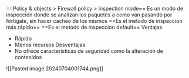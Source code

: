 ==Policy & objects > Firewall policy > inspection mode==
Es un modo de inspección donde se analizan los paquetes a como van pasando por fortigate, sin hacer cacheo de los mismos
==Es el metodo de inspeccion más rápido==
==Es el metodo de inspeccion default==
Ventajas
- Rápido
- Menos recursos 
Desventajas
- No ofrece caracteristicas de seguridad como la alteración de contenidos

![[Pasted image 20240704001744.png]]
